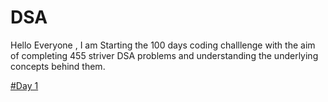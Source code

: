 # DSA

Hello Everyone , I am Starting the 100 days coding challlenge with the aim of completing 455 striver DSA problems and understanding the underlying concepts behind them.

[#Day 1](Day1.md)

